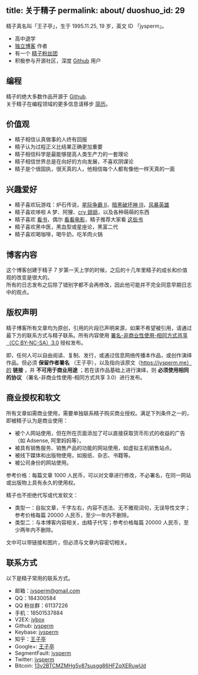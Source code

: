 title: 关于精子
permalink: about/
duoshuo_id: 29
---

精子真名叫「王子亭」，生于 1995.11.25, 19 岁，英文 ID 「jysperm」。

* 高中退学
* [独立博客](https://jysperm.me) 作者
* 有一个 [精子粉丝团](https://jybox.net)
* 积极参与开源社区，深度 [Github](https://github.com) 用户

## 编程
精子的绝大多数作品开源于 [Github](https://github.com/jysperm).  
关于精子在编程领域的更多信息请移步 [简历](http://jysperm.me/profile)。  

## 价值观

* 精子相信认真做事的人终有回报
* 精子认为过程正义比结果正确更加重要
* 精子相信科学是最能够提高人类生产力的一套理论
* 精子相信世界总是在向好的方向发展，不喜欢阴谋论
* 精子是个很固执，很天真的人，他相信每个人都有像他一样天真的一面

## 兴趣爱好

* 精子喜欢玩游戏：炉石传说，[星际争霸 Ⅱ](http://www.battlenet.com.cn/sc2/zh/profile/2652667/1/%E7%B2%BE%E8%8B%B1%E7%8E%8B%E5%AD%90/)，[暗黑破坏神 Ⅲ](http://tw.battle.net/d3/zh/profile/%E7%8E%8B%E5%AD%90%E4%BA%AD-3125/hero/29124274)，[风暴英雄](http://fb.tuwan.com/fblx/personal.html?playername=%E7%B2%BE%E8%8B%B1%E7%8E%8B%E5%AD%90%235202)
* 精子喜欢哆啦 A 梦、阿狸、[cry 姐姐](http://www.guokr.com/i/1872381934/)，以及各种萌萌的东西
* 精子喜欢 [看书](http://book.douban.com/people/jyprince/collect)，偶尔 [看看电影](http://movie.douban.com/people/jyprince/collect)，精子推荐大家看 [这些书](/booklist)
* 精子喜欢黑中医，黑血型或星座论，黑富二代
* 精子喜欢喝咖啡，喝牛奶，吃羊肉火锅

## 博客内容
这个博客创建于精子 7 岁第一天上学的时候，之后的十几年里精子的成长和价值观的改变是很大的。  
所有的日志发布之后除了错别字都不会再修改，因此他可能并不完全同意早期日志中的观点。

<a id='licence'></a>
## 版权声明

精子博客所有文章均为原创，引用的片段已声明来源，如果不希望被引用，请通过最下方的联系方式与精子联系。所有内容使用 [署名-非商业性使用-相同方式共享（CC BY-NC-SA）3.0](http://creativecommons.org/licenses/by-nc-sa/3.0/cn/) 授权发布。

即，任何人可以自由阅读、复制、发行，或通过信息网络传播本作品，或创作演绎作品。但必须 **保留作者署名** （王子亭），以及指向该原文（https://jysperm.me）的 **链接** ，并 **不可用于商业用途** ；若在该作品基础上进行演绎，则 **必须使用相同的协议** （署名-非商业性使用-相同方式共享 3.0）进行发布。

## 商业授权和软文
所有文章如需商业使用，需要单独联系精子购买商业授权。满足下列条件之一的，即被精子认为是商业使用：

* 被个人网站使用，但在所在页面添加了可以直接获取货币形式的收益的广告（如 Adsense, 阿里妈妈等）。
* 被具有销售服务、销售产品的功能的网站使用，如虚拟主机销售站点。
* 被线下媒体和出版物使用，如报纸、杂志、书籍等。
* 被公司身份的网站使用。

参考价格：每篇文章 1000 人民币，可以对文章进行修改，不必署名，在同一网站或出版物上具有永久的使用权。

精子也不拒绝代写或代发软文：

* 类型一：自拟文章，千字左右，内容不违法、无不雅观词句，无误导性文字；参考价格每篇 20000 人民币，至少一年内不删除。
* 类型二：与本博客内容相关，由精子代写；参考价格每篇 20000 人民币，至少两年内不删除。

文中可以带链接和图片，但必须与文章内容密切相关。

## 联系方式
以下是精子常用的联系方式。

* 邮箱：jysperm@gmail.com
* QQ：184300584
* QQ 粉丝群：61137226
* 手机：18501537884
* V2EX: [jybox](https://www.v2ex.com/member/jybox)
* Github: [jysperm](https://github.com/jysperm)
* Keybase: [jysperm](https://keybase.io/jysperm)
* 知乎：[王子亭](http://www.zhihu.com/people/jysperm)
* Google+: [王子亭](https://plus.google.com/+王子亭jysperm/)
* SegmentFault: [jysperm](http://segmentfault.com/u/jysperm)
* Twitter: [jysperm](https://twitter.com/jysperm)
* Bitcoin: [13v2BTCMZMHg5v87susgg86HFZqXERuwUd](https://blockchain.info/address/13v2BTCMZMHg5v87susgg86HFZqXERuwUd)
